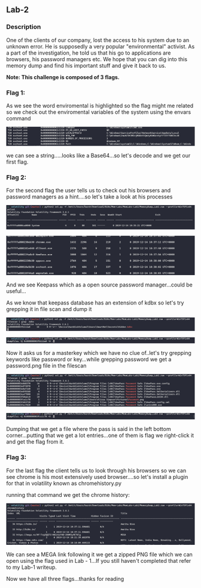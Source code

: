 ## Lab-2

### Description

One of the clients of our company, lost the access to his system due to an unknown error. He is supposedly a very popular "environmental" activist. As a part of the investigation, he told us that his go to applications are browsers, his password managers etc. We hope that you can dig into this memory dump and find his important stuff and give it back to us.

**Note: This challenge is composed of 3 flags.**

### Flag 1:

As we see the word enviromental is highlighted so the flag might me related so we check out the enviromental variables of the system using the envars command

![](images/envars.png)

we can see a string.....looks like a Base64...so let's decode and we get our first flag.

### Flag 2:

For the second flag the user tells us to check out his browsers and password managers as a hint....so let's take a look at his processes

![](images/pslist.png)

![](images/keepass.png)

And we see Keepass which as a open source password manager...could be useful...

As we know that keepass database has an extension of kdbx so let's try grepping it in file scan and dump it

![](images/kdbx%20grep.png)

![](images/dump%20databsr.png)

Now it asks us for a masterkey which we have no clue of..let's try grepping keywords like password or key...while grepping password we get a password.png file in the filescan

![](images/password.png%20grep.png)

![](images/dump%20png.png)

Dumping that we get a file where the pass is said in the left bottom corner...putting that we get a lot entries...one of them is flag we right-click it and get the flag from it.

### Flag 3:

For the last flag the client tells us to look through his browsers so we can see chrome is his most extensively used browser....so let's install a plugin for that in volatility known as chromehistory.py

running that command we get the chrome history:

![](images/chromehistory.png)

We can see a MEGA link following it we get a zipped PNG file which we can open using the flag used in Lab - 1...If you still haven't completed that refer to my Lab-1 writeup.

Now we have all three flags...thanks for reading